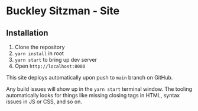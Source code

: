 # Buckley Sitzman - Site

## Installation

1. Clone the repository
2. `yarn install` in root
3. `yarn start` to bring up dev server
4. Open `http://localhost:8080`

This site deploys automatically upon push to `main` branch on GitHub.

Any build issues will show up in the `yarn start` terminal window. The tooling
automatically looks for things like missing closing tags in HTML, syntax issues
in JS or CSS, and so on.
